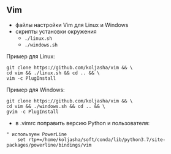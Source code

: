 ## Vim

* файлы настройки Vim для Linux и Windows
* скрипты установки окружения
  * `./linux.sh`
  * `./windows.sh`

Пример для Linux:
```
git clone https://github.com/koljasha/vim && \
cd vim && ./linux.sh && cd .. && \
vim -c PlugInstall
```
Пример для Windows:
```
git clone https://github.com/koljasha/vim && \
cd vim && ./windows.sh && cd .. && \
gvim -c PlugInstall
```

* в .vimrc поправить версию Python и пользователя:
```
" используем PowerLine
	set rtp+=/home/koljasha/soft/conda/lib/python3.7/site-packages/powerline/bindings/vim
```
